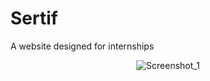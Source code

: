 # Sertif
A website designed for internships

<p align="center">
  <img src="https://user-images.githubusercontent.com/74189776/148571058-bdfa3f97-3d0b-469a-b32e-7f32af5e034a.png" alt="Screenshot_1"/>
</p>
